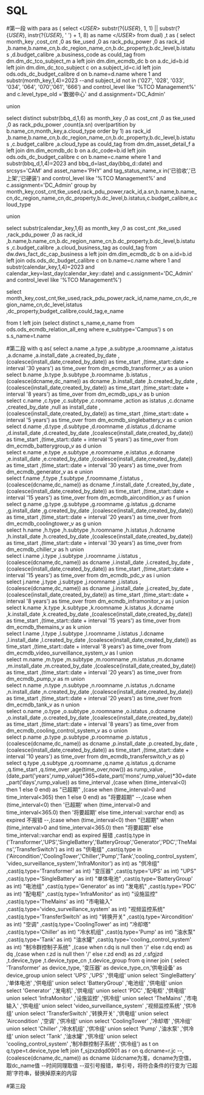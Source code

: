 # SQL
#第一段
with para 
as (
select <_USER_> substr(?{_USER_}, 1, 1) || substr(?{_USER_}, instr(?{_USER_}, ' ') + 1, 8) as name 
</_USER_> from dual)
,t as (
select month_key
,cost_cnt
,0 as tke_used
,0 as rack_pdu_power
,0  as rack_id
,b.name,b.name_cn,b.dc_region_name_cn,b.dc_property,b.dc_level,b.istatus
,d.budget_calibre
,a.business_code as could_tag
from dm.dm_dc_tco_subject_m a
left join dm.dim_ecmdb_dc b            on a.dc_id=b.id
left join dm.dim_dc_tco_subject c     on a.subject_id=c.id
left join ods.ods_dc_budget_calibre d on  b.name=d.name 
where 1
and substr(month_key,1,4)=2023
--and subject_id not in ('027', '028', '033', '034', '064', '070','061', '666')
and control_level like '%TCO Management%'
and c.level_type_old ='数据中心'
and d.assignment='DC_Admin'

union

select distinct substr(bbq_d,1,6) as month_key
,0 as cost_cnt
,0 as tke_used
,0 as rack_pdu_power
,count(a.sn) over(partition by b.name_cn,month_key,a.cloud_type order by 1) as rack_id
,b.name,b.name_cn,b.dc_region_name_cn,b.dc_property,b.dc_level,b.istatus
,c.budget_calibre
,a.cloud_type as could_tag
from dm.dm_asset_detail_f a
left join dm.dim_ecmdb_dc b on a.dc_code=b.id
left join ods.ods_dc_budget_calibre c on  b.name=c.name 
where 1
and substr(bbq_d,1,4)=2023
and bbq_d=last_day(bbq_d::date)
and srcsys='CAM' 
and asset_name='PHY'
and tag_status_name_x in('已验收','已上架','已硬装')
and control_level like '%TCO Management%'
and c.assignment='DC_Admin'
group by month_key,cost_cnt,tke_used,rack_pdu_power,rack_id,a.sn,b.name,b.name_cn,dc_region_name_cn,dc_property,b.dc_level,b.istatus,c.budget_calibre,a.cloud_type

union

select substr(calendar_key,1,6) as month_key
,0 as cost_cnt
,tke_used
,rack_pdu_power
,0 as rack_id
,b.name,b.name_cn,b.dc_region_name_cn,b.dc_property,b.dc_level,b.istatus
,c.budget_calibre
,a.cloud_business_tag as could_tag
from dw.dws_fact_dc_cap_business a
left join dm.dim_ecmdb_dc b on a.id=b.id
left join ods.ods_dc_budget_calibre c on  b.name=c.name
where 1 
and substr(calendar_key,1,4)=2023
and calendar_key=last_day(calendar_key::date)
and c.assignment='DC_Admin'
and control_level like '%TCO Management%')

select month_key,cost_cnt,tke_used,rack_pdu_power,rack_id,name,name_cn,dc_region_name_cn,dc_level,istatus
,dc_property,budget_calibre,could_tag,e_name

from t
left join (select distinct s_name,e_name from ods.ods_ecmdb_relation_all_eng where e_subtype='Campus') s on s.s_name=t.name



#第二段
with q as(
select a.name
,a.type
,a.subtype
,a.roomname
,a.istatus
,a.dcname 
,a.install_date
,a.created_by_date
,(coalesce(install_date,created_by_date)) as time_start
,(time_start::date + interval '30 years') as time_over
from dm_ecmdb_transformer_v as a
union                                             
select b.name
,b.type
,b.subtype
,b.roomname
,b.istatus
,(coalesce(dcname,dc_name)) as dcname 
,b.install_date
,b.created_by_date
,(coalesce(install_date,created_by_date)) as time_start
,(time_start::date + interval '8 years') as time_over
from dm_ecmdb_ups_v as b
union                                             
select c.name
,c.type
,c.subtype
,c.roomname
,action as istatus
,c.dcname 
,created_by_date 
,null as install_date
,(coalesce(install_date,created_by_date)) as time_start
,(time_start::date + interval '5 years') as time_over
from dm_ecmdb_singlebattery_v as c
union                                             
select d.name
,d.type
,d.subtype
,d.roomname
,d.istatus
,d.dcname 
,d.install_date
,d.created_by_date
,(coalesce(install_date,created_by_date)) as time_start
,(time_start::date + interval '5 years') as time_over
from dm_ecmdb_batterygroup_v as d
union                                             
select e.name
,e.type
,e.subtype
,e.roomname
,e.istatus
,e.dcname 
,e.install_date
,e.created_by_date
,(coalesce(install_date,created_by_date)) as time_start
,(time_start::date + interval '30 years') as time_over
from dm_ecmdb_generator_v as e
union                                             
select f.name
,f.type
,f.subtype
,f.roomname
,f.istatus
,(coalesce(dcname,dc_name)) as dcname 
,f.install_date
,f.created_by_date
,(coalesce(install_date,created_by_date)) as time_start
,(time_start::date + interval '15 years') as time_over
from dm_ecmdb_aircondition_v as f
union                                             
select g.name
,g.type
,g.subtype
,g.roomname
,g.istatus
,g.dcname 
,g.install_date
,g.created_by_date
,(coalesce(install_date,created_by_date)) as time_start
,(time_start::date + interval '20 years') as time_over
from dm_ecmdb_coolingtower_v as g
union                                             
select h.name
,h.type
,h.subtype
,h.roomname
,h.istatus
,h.dcname 
,h.install_date
,h.created_by_date
,(coalesce(install_date,created_by_date)) as time_start
,(time_start::date + interval '30 years') as time_over
from dm_ecmdb_chiller_v as h
union                                             
select i.name
,i.type
,i.subtype
,i.roomname
,i.istatus
,(coalesce(dcname,dc_name)) as dcname 
,i.install_date
,i.created_by_date
,(coalesce(install_date,created_by_date)) as time_start
,(time_start::date + interval '15 years') as time_over
from dm_ecmdb_pdc_v as i
union                                             
select j.name
,j.type
,j.subtype
,j.roomname
,j.istatus
,(coalesce(dcname,dc_name)) as dcname 
,j.install_date
,j.created_by_date
,(coalesce(install_date,created_by_date)) as time_start
,(time_start::date + interval '8 years') as time_over
from dm_ecmdb_inframonitor_v as j
union                                             
select k.name
,k.type
,k.subtype
,k.roomname
,k.istatus
,k.dcname 
,k.install_date
,k.created_by_date
,(coalesce(install_date,created_by_date)) as time_start
,(time_start::date + interval '15 years') as time_over
from dm_ecmdb_themains_v as k
union                                             
select l.name
,l.type
,l.subtype
,l.roomname
,l.istatus
,l.dcname 
,l.install_date
,l.created_by_date
,(coalesce(install_date,created_by_date)) as time_start
,(time_start::date + interval '8 years') as time_over
from dm_ecmdb_video_surveillance_system_v as l
union                                             
select m.name
,m.type
,m.subtype
,m.roomname
,m.istatus
,m.dcname 
,m.install_date
,m.created_by_date
,(coalesce(install_date,created_by_date)) as time_start
,(time_start::date + interval '20 years') as time_over
from dm_ecmdb_pump_v as m
union                                             
select n.name
,n.type
,n.subtype
,n.roomname
,n.istatus
,n.dcname 
,n.install_date
,n.created_by_date
,(coalesce(install_date,created_by_date)) as time_start
,(time_start::date + interval '20 years') as time_over
from dm_ecmdb_tank_v as n
union                                             
select o.name
,o.type
,o.subtype
,o.roomname
,o.istatus
,o.dcname 
,o.install_date
,o.created_by_date
,(coalesce(install_date,created_by_date)) as time_start
,(time_start::date + interval '8 years') as time_over
from dm_ecmdb_cooling_control_system_v as o
union                                             
select p.name
,p.type
,p.subtype
,p.roomname
,p.istatus
,(coalesce(dcname,dc_name)) as dcname 
,p.install_date
,p.created_by_date
,(coalesce(install_date,created_by_date)) as time_start
,(time_start::date + interval '10 years') as time_over
from dm_ecmdb_transferswitch_v as p)
select 
q.type
,q.subtype
,q.roomname
,q.name
,q.istatus
,q.dcname
,q.time_start
,q.time_over
,age(time_over,now()) as rump_value
,(date_part('years',rump_value)*365+date_part('mons',rump_value)*30+date_part('days',rump_value)) as time_interval
,(case when (time_interval<0) then 1 else 0 end) as "已超期"
,(case when (time_interval>0 and time_interval<365) then 1 else 0 end) as "将要超期"
--,(case when (time_interval<0) then '已超期' when (time_interval>0 and time_interval<365.0) then '将要超期' else time_interval::varchar end) as expired 不报错
--,(case when (time_interval<0) then "已超期" when (time_interval>0 and time_interval<365.0) then "将要超期" else time_interval::varchar end) as expired 报错
,cast(q.type in ('Transformer','UPS','SingleBattery','BatteryGroup','Generator','PDC','TheMains','TransferSwitch') as int) as "供电组"
,cast(q.type in ('Aircondition','CoolingTower','Chiller','Pump','Tank','cooling_control_system','video_surveillance_system','InfraMonitor') as int) as "供冷组"
,cast(q.type='Transformer' as int)               "变压器"
,cast(q.type='UPS' as int)                       "UPS"
,cast(q.type='SingleBattery' as int)             "单体电池"
,cast(q.type='BatteryGroup' as int)              "电池组"
,cast(q.type='Generator' as int)                 "发电机"
,cast(q.type='PDC' as int)                       "配电柜"
,cast(q.type='InfraMonitor' as int)              "设施监控"
,cast(q.type='TheMains' as int)                  "市电输入"
,cast(q.type='video_surveillance_system' as int) "视频监控系统"
,cast(q.type='TransferSwitch' as int)            "转换开关"
,cast(q.type='Aircondition' as int)              "空调"
,cast(q.type='CoolingTower' as int)              "冷却塔"
,cast(q.type='Chiller' as int)                   "冷水机组"
,cast(q.type='Pump' as int)                      "油水泵"
,cast(q.type='Tank' as int)                      "油水罐"
,cast(q.type='cooling_control_system' as int)    "制冷群控制子系统"
,(case when r.dq is null then '/' else r.dq end) as dq
,(case when r.zd is null then '/' else r.zd end) as zd
,r.sfgjzd
,t.device_type
,t.device_type_cn
,t.device_group
from q
inner join (
select 'Transformer' as device_type,        '变压器' as device_type_cn,'供电设备' as device_group
union select 'UPS'                          ,'UPS'       ,'供电组'
union select 'SingleBattery'                ,'单体电池'         ,'供电组'
union select 'BatteryGroup'                 ,'电池组'           ,'供电组'
union select 'Generator'                    ,'发电机'           ,'供电组'
union select 'PDC'                          ,'配电柜'           ,'供电组'
union select 'InfraMonitor'                 ,'设施监控'         ,'供冷组'
union select 'TheMains'                     ,'市电输入'         ,'供电组'
union select 'video_surveillance_system'    ,'视频监控系统'     ,'供冷组'
union select 'TransferSwitch'               ,'转换开关'         ,'供电组'
union select 'Aircondition'                 ,'空调'             ,'供冷组'
union select 'CoolingTower'                 ,'冷却塔'           ,'供冷组'
union select 'Chiller'                      ,'冷水机组'         ,'供冷组'
union select 'Pump'                         ,'油水泵'           ,'供冷组'
union select 'Tank'                         ,'油水罐'           ,'供冷组'
union select 'cooling_control_system'       ,'制冷群控制子系统' ,'供冷组') as t on q.type=t.device_type
left join f_sjzxzdqd0901 as r on q.dcname=r.jc
--,(coalesce(dcname,dc_name)) as dcname 以dcname为准，dcname为空值，取dc_name值
--时间同理取值
--双引号报错，单引号，将符合条件的行变为'已超期'字符串，替换掉原来的内容

#第三段

